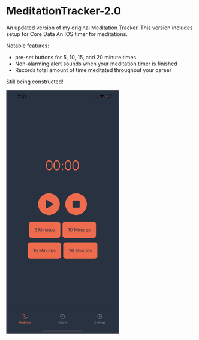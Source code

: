 # MeditationTracker-2.0
An updated version of my original Meditation Tracker. This version includes setup for Core Data
An IOS timer for meditations. 

Notable features: 
  - pre-set buttons for 5, 10, 15, and 20 minute times
  - Non-alarming alert sounds when your meditation timer is finished
  - Records total amount of time meditated throughout your career

Still being constructed!

<img src="MeditationTracker%202.0/images/ss2.png" width="300" >

